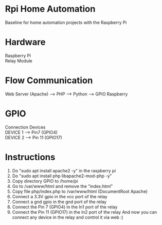 # Rpi Home Automation
Baseline for home automation projects with the Raspberry Pi

# Hardware
Raspberry Pi</br>
Relay Module

# Flow Communication
Web Server (Apache) --> PHP --> Python --> GPIO Raspberry
 
# GPIO
Connection Devices</br>
DEVICE 1 --> Pin7 (GPIO4)</br>
DEVICE 2 --> Pin 11 (GPIO17)</br>

# Instructions
1. Do "sudo apt install apache2 -y" in the raspberry pi
2. Do "sudo apt install php libapache2-mod-php -y"
3. Copy directory GPIO to /home/pi</br>
4. Go to /var/www/html and remove the "index.html"
5. Copy file php/index.php to /var/www/html (DocumentRoot Apache)
6. Connect a 3.3V gpio in the vcc port of the relay
7. Connect a gnd gpio in the gnd port of the relay
8. Connect the Pin 7 (GPIO4) in the In1 port of the relay
9. Connect the Pin 11 (GPIO17) in the In2 port of the relay
And now you can connect any device in the relay and control it via web :)
